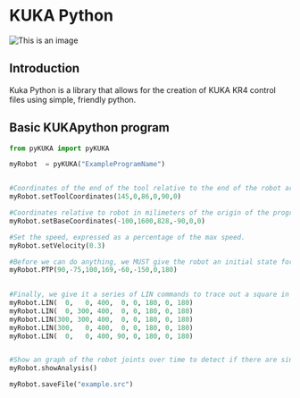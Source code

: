 # KUKA Python

![This is an image](https://jonathanmalott.com/wp-content/uploads/2021/12/david-675x450.png)

## Introduction

Kuka Python is a library that allows for the creation of KUKA KR4 control files using simple, friendly python.

## Basic KUKApython program
```python
from pyKUKA import pyKUKA	

myRobot  = pyKUKA("ExampleProgramName")


#Coordinates of the end of the tool relative to the end of the robot arm
myRobot.setToolCoordinates(145,0,86,0,90,0)

#Coordinates relative to robot in milimeters of the origin of the program.
myRobot.setBaseCoordinates(-100,1600,828,-90,0,0)

#Set the speed, expressed as a percentage of the max speed.
myRobot.setVelocity(0.3)

#Before we can do anything, we MUST give the robot an initial state for each axis. Skipping this will throw an error on the robot.
myRobot.PTP(90,-75,100,169,-60,-150,0,180)
 

#Finally, we give it a series of LIN commands to trace out a square in space. The parameters are X,Y,Z A,B,C E1,E2
myRobot.LIN(  0,   0, 400,  0, 0, 180, 0, 180) 
myRobot.LIN(  0, 300, 400,  0, 0, 180, 0, 180) 
myRobot.LIN(300, 300, 400,  0, 0, 180, 0, 180) 
myRobot.LIN(300,   0, 400,  0, 0, 180, 0, 180) 
myRobot.LIN(  0,   0, 400, 90, 0, 180, 0, 180) 


#Show an graph of the robot joints over time to detect if there are singularities or 
myRobot.showAnalysis()

myRobot.saveFile("example.src")
```

